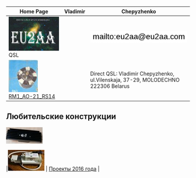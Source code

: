| Home Page | Vladimir | Chepyzhenko | 
| ------------- | ------------- | ------------- |
|![QSL](photo/22.jpg) QSL| |![mailto](photo/mailto3.png) |
[![RM1_AO-21_RS14](photo/28.jpg)](http://eu2aa.qrz.ru/rm1.html) [   RM1_AO-21_RS14 ](http://eu2aa.qrz.ru/rm1.html) | | Direct QSL: Vladimir Chepyzhenko, ul.Vilenskaja, 37-29, MOLODECHNO 222306 Belarus |

## Любительские конструкции

[![Любительская аппаратура](photo/0LK.jpg)](https://beta.observablehq.com/@eu2aa)

|[![Проекты 2016 год ](photo/0LK1.jpg)](https://eu2aa.com/AmRig.html) | [Проекты 2016 года](https://eu2aa.com/AmRig.html) |
